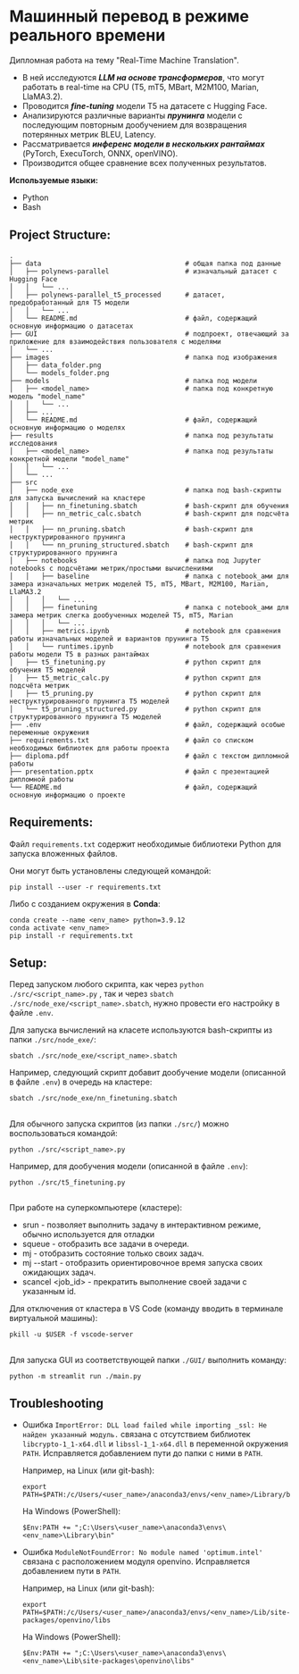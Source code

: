 # Машинный перевод в режиме реального времени
Дипломная работа на тему "Real-Time Machine Translation". 
* В ней исследуются  ***LLM на основе трансформеров***, что могут работать в real-time на CPU (T5, mT5, MBart, M2M100, Marian, LlaMA3.2). 
* Проводится ***fine-tuning*** модели T5 на датасете с Hugging Face.
* Анализируются различные варианты ***прунинга*** модели с последующим повторным дообучением для возвращения потерянных метрик BLEU, Latency.
* Рассматривается ***инференс модели в нескольких рантаймах*** (PyTorch, ExecuTorch, ONNX, openVINO).
* Производится общее сравнение всех полученных результатов.

**Используемые языки:**
* Python
* Bash


## Project Structure:
    .
    ├── data                                    # общая папка под данные
    │   ├── polynews-parallel                   # изначальный датасет с Hugging Face
    │   │   └── ...
    │   ├── polynews-parallel_t5_processed      # датасет, предобработанный для T5 модели
    │   │   └── ...
    │   └── README.md                           # файл, содержащий основную информацию о датасетах
    ├── GUI                                     # подпроект, отвечающий за приложение для взаимодействия пользователя с моделями
    │   └── ...
    ├── images                                  # папка под изображения
    │   ├── data_folder.png               
    │   └── models_folder.png             
    ├── models                                  # папка под модели
    │   ├── <model_name>                        # папка под конкретную модель "model_name"
    │   │   └── ...
    │   ├── ...
    │   └── README.md                           # файл, содержащий основную информацию о моделях
    ├── results                                 # папка под результаты исследования
    │   ├── <model_name>                        # папка под результаты конкретной модели "model_name"
    │   │   └── ...
    │   └── ...
    ├── src
    │   ├── node_exe                            # папка под bash-скрипты для запуска вычислений на кластере
    │   │   ├── nn_finetuning.sbatch            # bash-скрипт для обучения
    │   │   ├── nn_metric_calc.sbatch           # bash-скрипт для подсчёта метрик
    │   │   ├── nn_pruning.sbatch               # bash-скрипт для неструктурированного прунинга
    │   │   └── nn_pruning_structured.sbatch    # bash-скрипт для структурированного прунинга
    │   ├── notebooks                           # папка под Jupyter notebooks с подсчётами метрик/простыми вычислениями
    │   │   ├── baseline                        # папка с notebook_ами для замера изначальных метрик моделей T5, mT5, MBart, M2M100, Marian, LlaMA3.2
    │   │   │   └── ...
    │   │   ├── finetuning                      # папка с notebook_ами для замера метрик слегка дообученных моделей T5, mT5, Marian
    │   │   │   └── ...
    │   │   ├── metrics.ipynb                   # notebook для сравнения работы изначальных моделей и вариантов прунинга T5
    │   │   └── runtimes.ipynb                  # notebook для сравнения работы модели T5 в разных рантаймах
    │   ├── t5_finetuning.py                    # python скрипт для обучения T5 моделей
    │   ├── t5_metric_calc.py                   # python скрипт для подсчёта метрик
    │   ├── t5_pruning.py                       # python скрипт для неструктурированного прунинга T5 моделей
    │   └── t5_pruning_structured.py            # python скрипт для структурированного прунинга T5 моделей
    ├── .env                                    # файл, содержащий особые переменные окружения
    ├── requirements.txt                        # файл со списком необходимых библиотек для работы проекта
    ├── diploma.pdf                             # файл с текстом дипломной работы
    ├── presentation.pptx                       # файл с презентацией дипломной работы
    └── README.md                               # файл, содержащий основную информацию о проекте


## Requirements:
Файл `requirements.txt` содержит необходимые библиотеки Python для запуска вложенных файлов.

Они могут быть установлены следующей командой:
```
pip install --user -r requirements.txt
```

Либо с созданием окружения в **Conda**:
```
conda create --name <env_name> python=3.9.12
conda activate <env_name>
pip install -r requirements.txt
```


## Setup:
Перед запуском любого скрипта, как через `python ./src/<script_name>.py` , так и через `sbatch ./src/node_exe/<script_name>.sbatch`, нужно провести его настройку в файле `.env`.

Для запуска вычислений на класете используются bash-скрипты из папки `./src/node_exe/`:
```
sbatch ./src/node_exe/<script_name>.sbatch
```
Например, следующий скрипт добавит дообучение модели (описанной в файле `.env`) в очередь на кластере:
```
sbatch ./src/node_exe/nn_finetuning.sbatch
```
##

Для обычного запуска скриптов (из папки `./src/`) можно воспользоваться командой:
```
python ./src/<script_name>.py
```
Например, для дообучения модели (описанной в файле `.env`):
```
python ./src/t5_finetuning.py
```
##

При работе на суперкомпьютере (кластере):
* srun - позволяет выполнить задачу в интерактивном режиме, обычно используется для отладки
* squeue - отобразить все задачи в очереди.
* mj - отобразить состояние только своих задач.
* mj --start - отобразить ориентировочное время запуска своих ожидающих задач.
* scancel <job_id> - прекратить выполнение своей задачи с указанным id.

Для отключения от кластера в VS Code (команду вводить в терминале виртуальной машины):
```
pkill -u $USER -f vscode-server
```
##

Для запуска GUI из соответствующей папки `./GUI/` выполнить команду:
```
python -m streamlit run ./main.py
```


## Troubleshooting
* Ошибка `ImportError: DLL load failed while importing _ssl: Не найден указанный модуль.` связана с отсутствием библиотек `libcrypto-1_1-x64.dll` и `libssl-1_1-x64.dll` в переменной окружения `PATH`. Исправляется добавлением пути до папки с ними в `PATH`.

    Например, на Linux (или git-bash):
    ```
    export PATH=$PATH:/c/Users/<user_name>/anaconda3/envs/<env_name>/Library/bin
    ```

    На Windows (PowerShell):
    ```
    $Env:PATH += ";C:\Users\<user_name>\anaconda3\envs\<env_name>\Library\bin"
    ```

* Ошибка `ModuleNotFoundError: No module named 'optimum.intel'` связана с расположением модуля openvino. Исправляется добавлением пути в `PATH`.

    Например, на Linux (или git-bash):
    ```
    export PATH=$PATH:/c/Users/<user_name>/anaconda3/envs/<env_name>/Lib/site-packages/openvino/libs
    ```

    На Windows (PowerShell):
    ```
    $Env:PATH += ";C:\Users\<user_name>\anaconda3\envs\<env_name>\Lib\site-packages\openvino\libs"
    ```